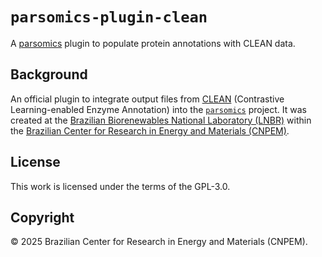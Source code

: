 # `parsomics-plugin-clean`

A [parsomics](https://pypi.org/project/parsomics-core/) plugin to populate
protein annotations with CLEAN data.

## Background

An official plugin to integrate output files from
[CLEAN](https://github.com/tttianhao/CLEAN) (Contrastive Learning-enabled
Enzyme Annotation) into the [`parsomics`](https://gitlab.com/parsomics)
project. It was created at the [Brazilian Biorenewables National Laboratory
(LNBR)](https://lnbr.cnpem.br/) within the [Brazilian Center for Research in
Energy and Materials (CNPEM)](https://cnpem.br/).

## License

This work is licensed under the terms of the GPL-3.0.

## Copyright

© 2025 Brazilian Center for Research in Energy and Materials (CNPEM).
